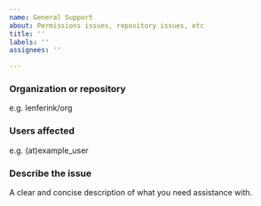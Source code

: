 ```yaml
---
name: General Support
about: Permissions issues, repository issues, etc
title: ''
labels: ''
assignees: ''

---
```


### Organization or repository
e.g. lenferink/org

### Users affected
e.g. (at)example_user

### Describe the issue
A clear and concise description of what you need assistance with.
